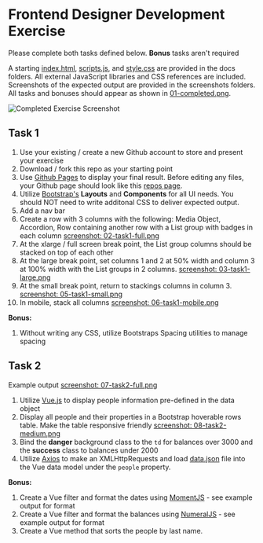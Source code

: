 # Frontend Designer Development Exercise

Please complete both tasks defined below. **Bonus** tasks aren't required

A starting [index.html](docs/index.html), [scripts.js](docs/scripts.js), and [style.css](docs/style.css) are provided in the docs folders. All external JavaScript libraries and CSS references are included. Screenshots of the expected output are provided in the screenshots folders. All tasks and bonuses should appear as shown in [01-completed.png](screenshots/01-completed.png). 

![Completed Exercise Screenshot](screenshots/01-completed.png)

## Task 1

1. Use your existing / create a new Github account to store and present your exercise
2. Download / fork this repo as your starting point
3. Use [Github Pages](https://pages.github.com/) to display your final result. Before editing any files, your Github page should look like this [repos page](https://rcchris-illinoisstateweb.github.io/frontend-designer-exercise/). 
4. Utilize [Bootstrap's](https://getbootstrap.com/docs/4.2/getting-started/introduction/) **Layouts** and **Components** for all UI needs. You should NOT need to write additonal CSS to deliver expected output.
5. Add a nav bar
6. Create a row with 3 columns with the following: Media Object, Accordion, Row containing another row with a List group with badges in each column [screenshot: 02-task1-full.png](screenshots/02-task1-full.png)
7. At the xlarge / full screen break point, the List group columns should be stacked on top of each other
8. At the large break point, set columns 1 and 2 at 50% width and column 3 at 100% width with the List groups in 2 columns. [screenshot: 03-task1-large.png](screenshots/03-task1-large.png)
9. At the small break point, return to stackings columns in column 3. [screenshot: 05-task1-small.png](screenshots/05-task1-small.png)
10. In mobile, stack all columns [screenshot: 06-task1-mobile.png](screenshots/06-task1-mobile.png)

**Bonus:**
1. Without writing any CSS, utilize Bootstraps Spacing utilities to manage spacing

## Task 2

Example output [screenshot: 07-task2-full.png](screenshots/07-task2-full.png)

1. Utilize [Vue.js](https://vuejs.org/v2/guide/) to display people information pre-defined in the data object
2. Display all people and their properties in a Bootstrap hoverable rows table. Make the table responsive friendly [screenshot: 08-task2-medium.png](screenshots/08-task2-medium.png)
3. Bind the **danger** background class to the `td` for balances over 3000 and the **success** class to balances under 2000 
4. Utilize [Axios](https://github.com/axios/axios) to make an XMLHttpRequests and load [data.json](docs/data.json) file into the Vue data model under the `people` property.

**Bonus:**
1. Create a Vue filter and format the dates using [MomentJS](https://momentjs.com/) - see example output for format
2. Create a Vue filter and format the balances using [NumeralJS](http://numeraljs.com/) - see example output for format
3. Create a Vue method that sorts the people by last name.
